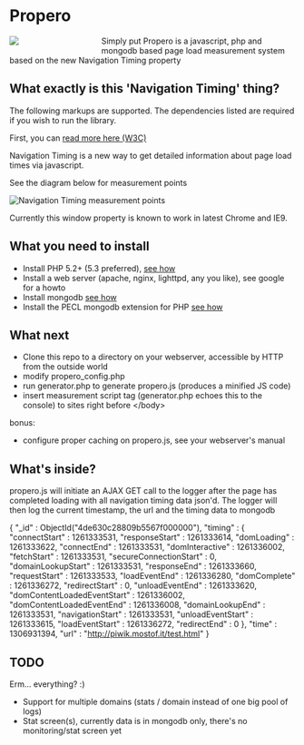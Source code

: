 Propero
=============
<div style="float:left;margin:0 10px 10px 0; width: 152px;"><img src="http://blog.mostof.it/wp-content/uploads/measure-150x150.jpg"></div>

Simply put Propero is a javascript, php and mongodb based page load measurement system based on the new Navigation Timing property

What exactly is this 'Navigation Timing' thing?
-------

The following markups are supported.  The dependencies listed are required if
you wish to run the library.

First, you can [read more here (W3C)](http://www.w3.org/TR/navigation-timing/)

Navigation Timing is a new way to get detailed information about page load times via javascript.

See the diagram below for measurement points

![Navigation Timing measurement points](http://www.w3.org/TR/navigation-timing/timing-overview.png)

Currently this window property is known to work in latest Chrome and IE9.


What you need to install
-------

* Install PHP 5.2+ (5.3 preferred), [see how](http://php.net/manual/en/install.php)
* Install a web server (apache, nginx, lighttpd, any you like), see google for a howto
* Install mongodb [see how](http://www.mongodb.org/display/DOCS/Quickstart)
* Install the PECL mongodb extension for PHP [see how](http://www.php.net/manual/en/mongo.installation.php)

What next
-------

* Clone this repo to a directory on your webserver, accessible by HTTP from the outside world
* modify propero_config.php 
* run generator.php to generate propero.js (produces a minified JS code)
* insert measurement script tag (generator.php echoes this to the console) to sites right before &lt;/body&gt;

bonus:

* configure proper caching on propero.js, see your webserver's manual

What's inside?
-------

propero.js will initiate an AJAX GET call to the logger after the page has completed loading with all navigation timing data json'd. 
The logger will then log the current timestamp, the url and the timing data to mongodb


{ "_id" : ObjectId("4de630c28809b5567f000000"), "timing" : { "connectStart" : 1261333531, "responseStart" : 1261333614, "domLoading" : 1261333622, "connectEnd" : 1261333531, "domInteractive" : 1261336002, "fetchStart" : 1261333531, "secureConnectionStart" : 0, "domainLookupStart" : 1261333531, "responseEnd" : 1261333660, "requestStart" : 1261333533, "loadEventEnd" : 1261336280, "domComplete" : 1261336272, "redirectStart" : 0, "unloadEventEnd" : 1261333620, "domContentLoadedEventStart" : 1261336002, "domContentLoadedEventEnd" : 1261336008, "domainLookupEnd" : 1261333531, "navigationStart" : 1261333531, "unloadEventStart" : 1261333615, "loadEventStart" : 1261336272, "redirectEnd" : 0 }, "time" : 1306931394, "url" : "http://piwik.mostof.it/test.html" }

TODO
-------

Erm... everything? :)

* Support for multiple domains (stats / domain instead of one big pool of logs)
* Stat screen(s), currently data is in mongodb only, there's no monitoring/stat screen yet

